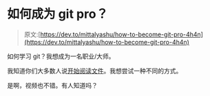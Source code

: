 # 如何成为 git pro？

> 原文:[https://dev.to/mittalyashu/how-to-become-git-pro-4h4n](https://dev.to/mittalyashu/how-to-become-git-pro-4h4n)

如何学习 git？我想成为一名职业/大师。

我知道你们大多数人说[开始阅读文件](https://git-scm.com/)。我想尝试一种不同的方式。

是啊，视频也不错。有人知道吗？
